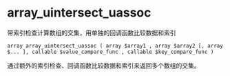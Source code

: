 # array\_uintersect\_uassoc

带索引检查计算数组的交集，用单独的回调函数比较数据和索引

```
array array_uintersect_uassoc ( array $array1 , array $array2 [, array $... ], callable $value_compare_func , callable $key_compare_func )
```

通过额外的索引检查、回调函数比较数据和索引来返回多个数组的交集。

  




